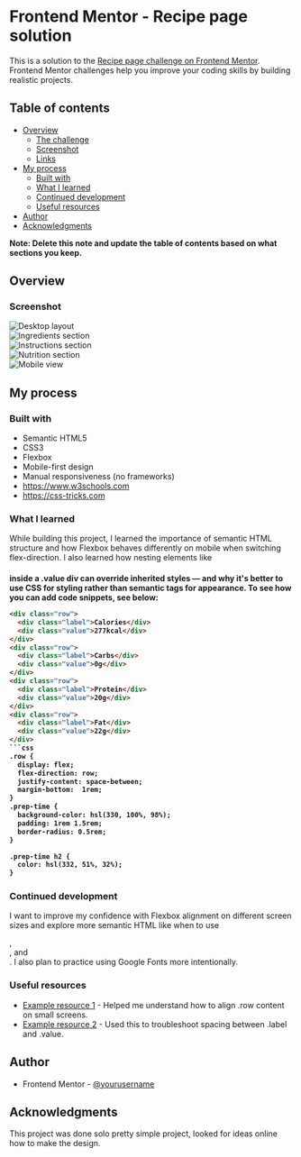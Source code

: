 # Frontend Mentor - Recipe page solution

This is a solution to the [Recipe page challenge on Frontend Mentor](https://www.frontendmentor.io/challenges/recipe-page-KiTsR8QQKm). Frontend Mentor challenges help you improve your coding skills by building realistic projects. 

## Table of contents

- [Overview](#overview)
  - [The challenge](#the-challenge)
  - [Screenshot](#screenshot)
  - [Links](#links)
- [My process](#my-process)
  - [Built with](#built-with)
  - [What I learned](#what-i-learned)
  - [Continued development](#continued-development)
  - [Useful resources](#useful-resources)
- [Author](#author)
- [Acknowledgments](#acknowledgments)

**Note: Delete this note and update the table of contents based on what sections you keep.**

## Overview

### Screenshot

![Desktop layout](assets/images/Screenshot%202025-07-11%20162710.png)  
![Ingredients section](assets/images/Screenshot%202025-07-11%20162852.png)  
![Instructions section](assets/images/Screenshot%202025-07-11%20162943.png)  
![Nutrition section](assets/images/Screenshot%202025-07-11%20162959.png)  
![Mobile view](assets/images/Screenshot%202025-07-11%20163016.png)

## My process

### Built with

- Semantic HTML5
- CSS3
- Flexbox
- Mobile-first design
- Manual responsiveness (no frameworks)
- https://www.w3schools.com
- https://css-tricks.com


### What I learned

While building this project, I learned the importance of semantic HTML structure and how Flexbox behaves differently on 
mobile when switching flex-direction. I also learned how nesting elements like <h4> inside a .value div can override 
inherited styles — and why it's better to use CSS for styling rather than semantic tags for appearance.
To see how you can add code snippets, see below:

```html
<div class="row">
  <div class="label">Calories</div>
  <div class="value">277kcal</div>
</div>
<div class="row">
  <div class="label">Carbs</div>
  <div class="value">0g</div>
</div>
<div class="row">
  <div class="label">Protein</div>
  <div class="value">20g</div>
</div>
<div class="row">
  <div class="label">Fat</div>
  <div class="value">22g</div>
</div>
```css
.row {
  display: flex;
  flex-direction: row;
  justify-content: space-between;
  margin-bottom:  1rem;
}
.prep-time {
  background-color: hsl(330, 100%, 98%);
  padding: 1rem 1.5rem;
  border-radius: 0.5rem;
}

.prep-time h2 {
  color: hsl(332, 51%, 32%);
}
```

### Continued development

I want to improve my confidence with Flexbox alignment on different screen sizes and explore more semantic HTML like
when to use <section>, <main>, and <article>. I also plan to practice using Google Fonts more intentionally.

### Useful resources

- [Example resource 1](https://developer.mozilla.org/en-US/docs/Web/CSS/flex) - Helped me understand how to align .row content on small screens.
- [Example resource 2](https://css-tricks.com/snippets/css/a-guide-to-flexbox/) - Used this to troubleshoot spacing between .label and .value.


## Author

- Frontend Mentor - [@yourusername](https://www.frontendmentor.io/profile/NixsDK)



## Acknowledgments

This project was done solo pretty simple project, looked for ideas online how to make the design.


